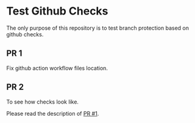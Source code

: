 # Test Github Checks

The only purpose of this repository is to test branch protection based
on github checks.

## PR 1

Fix github action workflow files location.

## PR 2

To see how checks look like.

Please read the description of [PR #1](#1).
